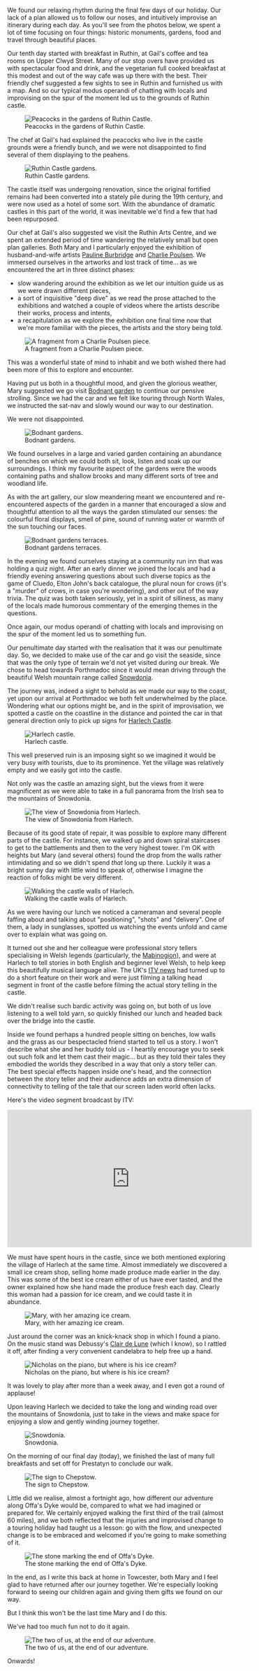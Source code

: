 <!--
.. title: Offa's Dyke - Days 10, 11 and 12:
.. slug: offas-dyke-final
.. date: 2022-04-21 14:40:00 UTC+01:00
.. tags: 
.. category: 
.. link: 
.. description: 
.. type: text
.. author: Nicholas H.Tollervey
-->

We found our relaxing rhythm during the final few days of our holiday. Our lack
of a plan allowed us to follow our noses, and intuitively improvise an itinerary
during each day. As you'll see from the photos below, we spent a lot of time
focusing on four things: historic monuments, gardens, food and travel through
beautiful places.

Our tenth day started with breakfast in Ruthin, at Gail's coffee and tea rooms
on Upper Clwyd Street. Many of our stop overs have provided us with spectacular
food and drink, and the vegetarian full cooked breakfast at this modest and
out of the way cafe was up there with the best. Their friendly chef suggested
a few sights to see in Ruthin and furnished us with a map. And so our typical
modus operandi of chatting with locals and improvising on the spur of the
moment led us to the grounds of Ruthin castle.

<figure>
<img src="/images/offa10/ruthin_castle_display.jpg"
  alt="Peacocks in the gardens of Ruthin Castle."
  title="Peacocks in the gardens of Ruthin Castle." />
<figcaption>Peacocks in the gardens of Ruthin Castle.</figcaption>
</figure>

The chef at Gail's had explained the peacocks who live in the castle grounds
were a friendly bunch, and we were not disappointed to find several of them
displaying to the peahens.

<figure>
<img src="/images/offa10/ruthin_castle_gardens.jpg"
  alt="Ruthin Castle gardens."
  title="Ruthin Castle gardens." />
<figcaption>Ruthin Castle gardens.</figcaption>
</figure>

The castle itself was undergoing renovation, since the original fortified
remains had been converted into a stately pile during the 19th century, and
were now used as a hotel of some sort. With the abundance of dramatic castles
in this part of the world, it was inevitable we'd find a few that had been
repurposed.

Our chef at Gail's also suggested we visit the Ruthin Arts Centre, and we
spent an extended period of time wandering the relatively small but open plan
galleries. Both Mary and I particularly enjoyed the exhibition of
husband-and-wife artists
[Pauline Burbridge](https://paulineburbidge-quilts.com/) and
[Charlie Poulsen](https://charlespoulsenartwork.co.uk/). We immersed ourselves
in the artworks and lost track of time... as we encountered the art in three
distinct phases:

* slow wandering around the exhibition as we let our intuition guide us as we
were drawn different pieces,
* a sort of inquisitive "deep dive" as we read the prose attached to the
exhibitions and watched a couple of videos where the artists describe their
works, process and intents,
* a recapitulation as we explore the exhibition one final time now that we're
more familiar with the pieces, the artists and the story being told.

<figure>
<img src="/images/offa10/artwork.jpg"
  alt="A fragment from a Charlie Poulsen piece."
  title="A fragment from a Charlie Poulsen piece." />
<figcaption>A fragment from a Charlie Poulsen piece.</figcaption>
</figure>

This was a wonderful state of mind to inhabit and we both wished there had
been more of this to explore and encounter.

Having put us both in a thoughtful mood, and given the glorious weather, Mary
suggested we go visit [Bodnant garden](https://en.wikipedia.org/wiki/Bodnant_Garden)
to continue our pensive strolling. Since we had the car and we felt like
touring through North Wales, we instructed the sat-nav and slowly wound our way
to our destination.

We were not disappointed.

<figure>
<img src="/images/offa10/bodnant_gardens.jpg"
  alt="Bodnant gardens."
  title="Bodnant gardens." />
<figcaption>Bodnant gardens.</figcaption>
</figure>

We found ourselves in a large and
varied garden containing an abundance of benches on which we could both sit,
look, listen and soak up our surroundings. I think my favourite aspect of the
gardens were the woods containing paths and shallow brooks and many different
sorts of tree and woodland life.

As with the art gallery, our slow meandering meant we encountered and
re-encountered aspects of the garden in a manner that encouraged a slow and
thoughtful attention to all the ways the garden stimulated our senses: the
colourful floral displays, smell of pine, sound of running water or warmth of
the sun touching our faces.

<figure>
<img src="/images/offa10/bodnant_gardens_terrace.jpg"
  alt="Bodnant gardens terraces."
  title="Bodnant gardens terraces." />
<figcaption>Bodnant gardens terraces.</figcaption>
</figure>

In the evening we found ourselves staying at a community run inn that was
holding a quiz night. After an early dinner we joined the locals and had a
friendly evening answering questions about such diverse topics as the game of
Cluedo, Elton John's back catalogue, the plural noun for crows (it's a "murder"
of crows, in case you're wondering), and other out of the way trivia. The quiz
was both taken seriously, yet in a spirit of silliness, as many of the locals
made humorous commentary of the emerging themes in the questions.

Once again, our modus operandi of chatting with locals and improvising on the
spur of the moment led us to something fun.

Our penultimate day started with the realisation that it was our penultimate
day. So, we decided to make use of the car and go visit the seaside, since that
was the only type of terrain we'd not yet visited during our break. We chose to
head towards Porthmadoc since it would mean driving through the beautiful Welsh
mountain range called [Snowdonia](https://en.wikipedia.org/wiki/Snowdonia).

The journey was, indeed a sight to behold as we made our way to the coast, yet
upon our arrival at Porthmadoc we both felt underwhelmed by the place.
Wondering what our options might be, and in the spirit of improvisation, we
spotted a castle on the coastline in the distance and pointed the car in that
general direction only to pick up signs for
[Harlech Castle](https://en.wikipedia.org/wiki/Harlech_Castle).

<figure>
<img src="/images/offa10/harlech_castle.jpg"
  alt="Harlech castle."
  title="Harlech castle." />
<figcaption>Harlech castle.</figcaption>
</figure>

This well preserved ruin is an imposing sight so we imagined it would be very
busy with tourists, due to its prominence. Yet the village was relatively
empty and we easily got into the castle.

Not only was the castle an amazing sight, but the views from it were
magnificent as we were able to take in a full panorama from the Irish sea to
the mountains of Snowdonia.

<figure>
<img src="/images/offa10/harlech_view.jpg"
  alt="The view of Snowdonia from Harlech."
  title="The view of Snowdonia from Harlech." />
<figcaption>The view of Snowdonia from Harlech.</figcaption>
</figure>

Because of its good state of repair, it was possible to explore many different
parts of the castle. For instance, we walked up and down spiral staircases to
get to the battlements and then to the very highest tower. I'm OK with heights
but Mary (and several others) found the drop from the walls rather intimidating
and so we didn't spend _that_ long up there. Luckily it was a bright sunny day
with little wind to speak of, otherwise I imagine the reaction of folks might
be very different.

<figure>
<img src="/images/offa10/harlech_walls.jpg"
  alt="Walking the castle walls of Harlech."
  title="Walking the castle walls of Harlech." />
<figcaption>Walking the castle walls of Harlech.</figcaption>
</figure>

As we were having our lunch we noticed a cameraman and several people faffing
about and talking about "positioning", "shots" and "delivery". One of them, a
lady in sunglasses, spotted us watching the events unfold and came over to
explain what was going on.

It turned out she and her colleague were professional story tellers
specialising in Welsh legends (particularly, the 
[Mabinogion](https://en.wikipedia.org/wiki/Mabinogion)), and were at Harlech to
tell stories in both English and beginner level Welsh, to help keep this
beautifully musical language alive. The UK's [ITV news](https://www.itv.com/)
had turned up to do a short feature on their work and were just filming a
talking head segment in front of the castle before filming the actual story
telling in the castle.

We didn't realise such bardic activity was going on, but both of us love
listening to a well told yarn, so quickly finished our lunch and headed back
over the bridge into the castle.

Inside we found perhaps a hundred people sitting on benches, low walls and the
grass as our bespectacled friend started to tell us a story. I won't describe
what she and her buddy told us - I heartily encourage you to seek out such folk
and let them cast their magic... but as they told their tales they embodied the
worlds they described in a way that only a story teller can. The best special
effects happen inside one's head, and the connection between the story teller
and their audience adds an extra dimension of connectivity to telling of the
tale that our screen laden world often lacks.

Here's the video segment broadcast by ITV:

<div class="video-container">
<iframe width="560" height="315" src="https://www.youtube-nocookie.com/embed/6Oo9uypliq8" title="YouTube video player" frameborder="0" allow="accelerometer; autoplay; clipboard-write; encrypted-media; gyroscope; picture-in-picture" allowfullscreen></iframe>
</div>

We must have spent hours in the castle, since we both mentioned exploring the
village of Harlech at the same time. Almost immediately we discovered a small
ice cream shop, selling home made produce made earlier in the day. This was some
of the best ice cream either of us have ever tasted, and the owner explained how
she hand made the produce fresh each day. Clearly this woman had a passion
for ice cream, and we could taste it in abundance.

<figure>
<img src="/images/offa10/mary_icecream.jpg"
  alt="Mary, with her amazing ice cream."
  title="Mary, with her amazing ice cream." />
<figcaption>Mary, with her amazing ice cream.</figcaption>
</figure>

Just around the corner was an knick-knack shop in which I found a piano. On
the music stand was Debussy's [Clair de Lune](https://en.wikipedia.org/wiki/Suite_bergamasque#3._Clair_de_lune) (which I know),
so I rattled it off, after finding a very convenient candelabra to help free up
a hand.

<figure>
<img src="/images/offa10/nicholas_piano.jpg"
  alt="Nicholas on the piano, but where is his ice cream?"
  title="Nicholas on the piano, but where is his ice cream?" />
<figcaption>Nicholas on the piano, but where is his ice cream?</figcaption>
</figure>

It was lovely to play after more than a week away, and I even got a round of
applause!

Upon leaving Harlech we decided to take the long and winding road over
the mountains of Snowdonia, just to take in the views and make space for
enjoying a slow and gently winding journey together.

<figure>
<img src="/images/offa10/snowdonia.jpg"
  alt="Snowdonia."
  title="Snowdonia." />
<figcaption>Snowdonia.</figcaption>
</figure>

On the morning of our final day (today), we finished the last of many full
breakfasts and set off for Prestatyn to conclude our walk.

<figure>
<img src="/images/offa10/offas_sign.jpg"
  alt="The sign to Chepstow."
  title="The sign to Chepstow." />
<figcaption>The sign to Chepstow.</figcaption>
</figure>

Little did we realise, almost a fortnight ago, how different our adventure
along Offa's Dyke would be, compared to what we had imagined or prepared for.
We certainly enjoyed walking the first third of the trail (almost 60 miles),
and we both reflected that the injuries and improvised change to a touring
holiday had taught us a lesson: go with the flow, and unexpected change is to
be embraced and welcomed if you're going to make something of it.

<figure>
<img src="/images/offa10/offas_stone.jpg"
  alt="The stone marking the end of Offa's Dyke."
  title="The stone marking the end of Offa's Dyke." />
<figcaption>The stone marking the end of Offa's Dyke.</figcaption>
</figure>

In the end, as I write this back at home in Towcester, both Mary and I feel
glad to have returned after our journey together. We're especially looking
forward to seeing our children again and giving them gifts we found on our way.

But I think this won't be the last time Mary and I do this.

We've had too much fun not to do it again.

<figure>
<img src="/images/offa10/offas_selfie.jpg"
  alt="The two of us, at the end of our adventure."
  title="The two of us, at the end of our adventure." />
<figcaption>The two of us, at the end of our adventure.</figcaption>
</figure>

Onwards!
